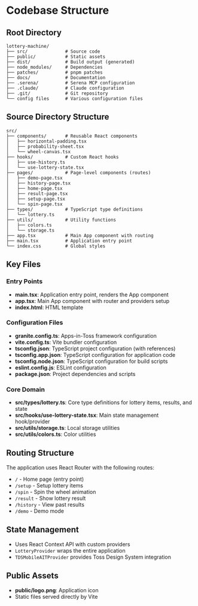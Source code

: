 # Codebase Structure

## Root Directory
```
lottery-machine/
├── src/              # Source code
├── public/           # Static assets
├── dist/             # Build output (generated)
├── node_modules/     # Dependencies
├── patches/          # pnpm patches
├── docs/             # Documentation
├── .serena/          # Serena MCP configuration
├── .claude/          # Claude configuration
├── .git/             # Git repository
└── config files      # Various configuration files
```

## Source Directory Structure
```
src/
├── components/       # Reusable React components
│   ├── horizontal-padding.tsx
│   ├── probability-sheet.tsx
│   └── wheel-canvas.tsx
├── hooks/            # Custom React hooks
│   ├── use-history.ts
│   └── use-lottery-state.tsx
├── pages/            # Page-level components (routes)
│   ├── demo-page.tsx
│   ├── history-page.tsx
│   ├── home-page.tsx
│   ├── result-page.tsx
│   ├── setup-page.tsx
│   └── spin-page.tsx
├── types/            # TypeScript type definitions
│   └── lottery.ts
├── utils/            # Utility functions
│   ├── colors.ts
│   └── storage.ts
├── app.tsx           # Main App component with routing
├── main.tsx          # Application entry point
└── index.css         # Global styles
```

## Key Files

### Entry Points
- **main.tsx**: Application entry point, renders the App component
- **app.tsx**: Main App component with router and providers setup
- **index.html**: HTML template

### Configuration Files
- **granite.config.ts**: Apps-in-Toss framework configuration
- **vite.config.ts**: Vite bundler configuration
- **tsconfig.json**: TypeScript project configuration (with references)
- **tsconfig.app.json**: TypeScript configuration for application code
- **tsconfig.node.json**: TypeScript configuration for build scripts
- **eslint.config.js**: ESLint configuration
- **package.json**: Project dependencies and scripts

### Core Domain
- **src/types/lottery.ts**: Core type definitions for lottery items, results, and state
- **src/hooks/use-lottery-state.tsx**: Main state management hook/provider
- **src/utils/storage.ts**: Local storage utilities
- **src/utils/colors.ts**: Color utilities

## Routing Structure
The application uses React Router with the following routes:
- `/` - Home page (entry point)
- `/setup` - Setup lottery items
- `/spin` - Spin the wheel animation
- `/result` - Show lottery result
- `/history` - View past results
- `/demo` - Demo mode

## State Management
- Uses React Context API with custom providers
- `LotteryProvider` wraps the entire application
- `TDSMobileAITProvider` provides Toss Design System integration

## Public Assets
- **public/logo.png**: Application icon
- Static files served directly by Vite